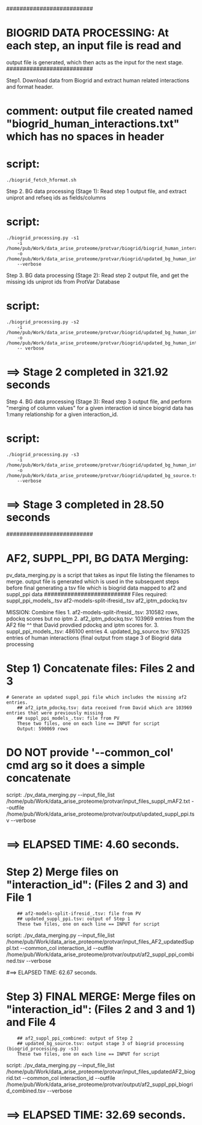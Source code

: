 ##########################
# BIOGRID DATA PROCESSING: At each step, an input file is read and
 output file is generated, which then acts as the input for the next stage.
##########################

Step1. Download data from Biogrid and extract human related interactions and format header.
# comment: output file created named "biogrid_human_interactions.txt" which has no spaces in header
# script: 
    ./biogrid_fetch_hformat.sh 

Step 2. BG data processing (Stage 1): Read step 1 output file, and extract uniprot and refseq ids as fields/columns
# script: 
    ./biogrid_processing.py -s1 
        -i /home/pub/Work/data_arise_proteome/protvar/biogrid/biogrid_human_interactions.txt
        -o /home/pub/Work/data_arise_proteome/protvar/biogrid/updated_bg_human_interactions.tsv
        --verbose

Step 3. BG data processing (Stage 2): Read step 2 output file, and get the missing ids uniprot ids from ProtVar Database      
# script: 
    ./biogrid_processing.py -s2 
        -i /home/pub/Work/data_arise_proteome/protvar/biogrid/updated_bg_human_interactions.tsv 
        -o /home/pub/Work/data_arise_proteome/protvar/biogrid/updated_bg_human_interactions_PVDB.tsv
      	-- verbose
# ==> Stage 2 completed in 321.92 seconds
     	
Step 4. BG data processing (Stage 3): Read step 3 output file, and perform "merging of column values" for a given interaction id
since biogrid data has 1:many relationship for a given interaction_id.
# script: 
    ./biogrid_processing.py -s3 
        -i /home/pub/Work/data_arise_proteome/protvar/biogrid/updated_bg_human_interactions_PVDB.tsv
        -o /home/pub/Work/data_arise_proteome/protvar/biogrid/updated_bg_source.tsv
        --verbose
# ==> Stage 3 completed in 28.50 seconds

##########################
# AF2, SUPPL_PPI, BG DATA Merging: 
pv_data_merging.py is a script that takes as input file listing the filenames to merge.
output file is generated which is used in  the subsequent steps before final generating a tsv 
file which is biogrid data mapped to af2 and suppl_ppi data
##########################
Files required:
suppl_ppi_models_.tsv
af2-models-split-ifresid_.tsv
af2_iptm_pdockq.tsv

MISSION: Combine files
	1. af2-models-split-ifresid_.tsv: 310582 rows, pdockq scores but no iptm
	2. af2_iptm_pdockq.tsv: 103969 entries from the AF2 file ^^ that David provdied pdockq and iptm scores for.
	3. suppl_ppi_models_.tsv: 486100 entries
	4. updated_bg_source.tsv: 976325 entries of human interactions (final output from stage 3 of Biogrid data processing


# Step 1) Concatenate files: Files 2 and 3
	# Generate an updated suppl_ppi file which includes the missing af2 entries.
		## af2_iptm_pdockq.tsv: data received from David which are 103969 entries that were previously missing
		## suppl_ppi_models_.tsv: file from PV
		These two files, one on each line == INPUT for script 
		Output: 590069 rows
# DO NOT provide '--common_col' cmd arg so it does a simple concatenate
script: 
	./pv_data_merging.py --input_file_list /home/pub/Work/data_arise_proteome/protvar/input_files_suppl_mAF2.txt --outfile /home/pub/Work/data_arise_proteome/protvar/output/updated_suppl_ppi.tsv --verbose 

# ==> ELAPSED TIME: 4.60 seconds.

# Step 2) Merge files on "interaction_id": (Files 2 and 3) and File 1
		## af2-models-split-ifresid_.tsv: file from PV
		## updated_suppl_ppi.tsv: output of Step 1
		These two files, one on each line == INPUT for script 
script: 
	./pv_data_merging.py --input_file_list /home/pub/Work/data_arise_proteome/protvar/input_files_AF2_updatedSuppl.txt --common_col interaction_id --outfile /home/pub/Work/data_arise_proteome/protvar/output/af2_suppl_ppi_combined.tsv --verbose 

#==> ELAPSED TIME: 62.67 seconds.

# Step 3) FINAL MERGE:  Merge files on "interaction_id": (Files 2 and 3 and 1) and File 4
		## af2_suppl_ppi_combined: output of Step 2
		## updated_bg_source.tsv: output stage 3 of biogrid processing (biogrid_processing.py -s3)
		These two files, one on each line == INPUT for script 
script: 
	./pv_data_merging.py --input_file_list /home/pub/Work/data_arise_proteome/protvar/input_files_updatedAF2_biogrid.txt --common_col interaction_id --outfile /home/pub/Work/data_arise_proteome/protvar/output/af2_suppl_ppi_biogrid_combined.tsv --verbose 

# ==> ELAPSED TIME: 32.69 seconds.


